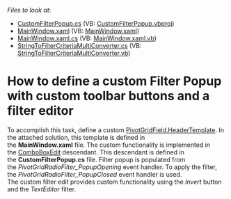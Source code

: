 <!-- default file list -->
*Files to look at*:

* [CustomFilterPopup.cs](./CS/CustomFilterPopup/CustomFilterPopup.cs) (VB: [CustomFilterPopup.vbproj](./VB/CustomFilterPopup/CustomFilterPopup.vbproj))
* [MainWindow.xaml](./CS/CustomFilterPopup/MainWindow.xaml) (VB: [MainWindow.xaml](./VB/CustomFilterPopup/MainWindow.xaml))
* [MainWindow.xaml.cs](./CS/CustomFilterPopup/MainWindow.xaml.cs) (VB: [MainWindow.xaml.vb](./VB/CustomFilterPopup/MainWindow.xaml.vb))
* [StringToFilterCriteriaMultiConverter.cs](./CS/CustomFilterPopup/StringToFilterCriteriaMultiConverter.cs) (VB: [StringToFilterCriteriaMultiConverter.vb](./VB/CustomFilterPopup/StringToFilterCriteriaMultiConverter.vb))
<!-- default file list end -->
# How to define a custom Filter Popup with custom toolbar buttons and a filter editor


<p>To accomplish this task, define a custom <a href="https://documentation.devexpress.com/AspNet/clsDevExpressWebASPxPivotGridPivotGridFieldtopic.aspx">PivotGridField.</a><a href="https://documentation.devexpress.com/AspNet/DevExpressWebASPxPivotGridPivotGridField_HeaderTemplatetopic.aspx">HeaderTemplate</a>. In the attached solution, this template is defined in the <strong>MainWindow.xaml</strong> file. The custom functionality is implemented in the <a href="https://documentation.devexpress.com/WPF/CustomDocument6166.aspx">ComboBoxEdit</a> descendant. This descendant is defined in the <strong>CustomFilterPopup.cs</strong> file. Filter popup is populated from the <em>PivotGridRadioFilter_PopupOpening</em> event handler. To apply the filter, the <em>PivotGridRadioFilter_PopupClosed</em> event handler is used. <br>The custom filter edit provides custom functionality using the <em>Invert</em> button and the <em>TextEditor </em>filter<em>.</em></p>

<br/>


